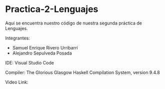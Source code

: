 # Practica-2-Lenguajes
Aquí se encuentra nuestro código de nuestra segunda práctica de Lenguajes.

Integrantes: 
- Samuel Enrique Rivero Urribarrí
- Alejandro Sepulveda Posada

IDE: Visual Studio Code

Compiler: The Glorious Glasgow Haskell Compilation System, version 9.4.8

Video Link:
